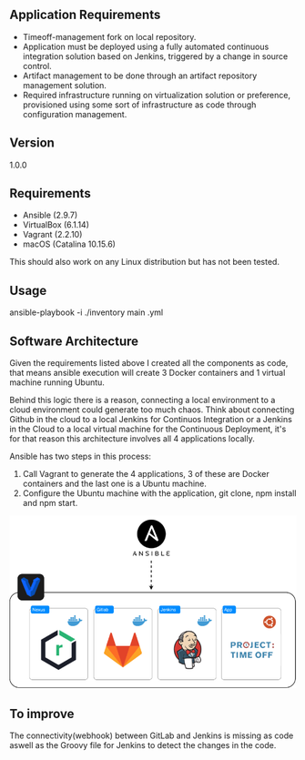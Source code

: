 ## Application Requirements
* Timeoff-management fork on local repository.
* Application must be deployed using a fully automated continuous integration solution based on Jenkins, triggered by a change in source control.
* Artifact management to be done through an artifact repository management solution.
* Required infrastructure running on virtualization solution or preference, provisioned using some sort of infrastructure as code through configuration management. 

## Version 
1.0.0

## Requirements

* Ansible      (2.9.7)
* VirtualBox   (6.1.14)
* Vagrant      (2.2.10)
* macOS        (Catalina 10.15.6)

This should also work on any Linux distribution but has not been tested.

## Usage
ansible-playbook -i ./inventory main .yml

## Software Architecture
Given the requirements listed above I created all the components as code, that means ansible execution will create 3 Docker containers and 1 virtual machine running Ubuntu. 

Behind this logic there is a reason, connecting a local environment to a cloud environment could generate too much chaos. Think about connecting Github in the cloud to a local Jenkins for Continuos Integration or a Jenkins in the Cloud to a local virtual machine for the Continuous Deployment, it's for that reason this architecture involves all 4 applications locally.

Ansible has two steps in this process:

  1) Call Vagrant to generate the 4 applications, 3 of these are Docker containers and the last one is a Ubuntu machine.
  2) Configure the Ubuntu machine with the application, git clone, npm install and npm start.

![diagram](https://github.com/gmoraa/timeoff/blob/main/diagram.png)

## To improve
The connectivity(webhook) between GitLab and Jenkins is missing as code aswell as the Groovy file for Jenkins to detect the changes in the code.
